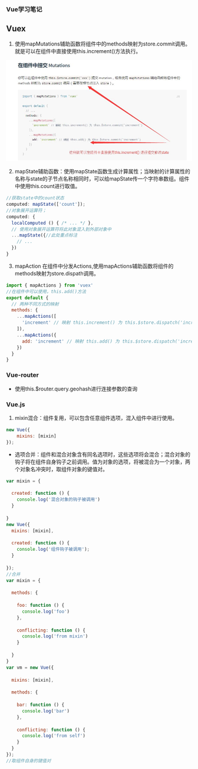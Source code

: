 ### Vue学习笔记

## Vuex

1. 使用mapMutations辅助函数将组件中的methods映射为store.commit调用。就是可以在组件中直接使用this.increment()方法执行。

  <img src="./images/mutation.jpg"  />

2. mapState辅助函数：使用mapState函数生成计算属性；当映射的计算属性的名称与state的子节点名称相同时，可以给mapState传一个字符串数组。组件中使用this.count进行取值。

````javascript
//获取state中的count状态
computed: mapState(['count']);
//对象展开运算符；
computed: {
  localComputed () { /* ... */ },
  // 使用对象展开运算符将此对象混入到外部对象中
  ...mapState({//此处重点标注
    // ...
  })
}
````

3. mapAction 在组件中分发Actions,使用mapActions辅助函数将组件的methods映射为store.dispath调用。

````javascript
import { mapActions } from 'vuex'
//在组件中可以使用，this.add()方法
export default {
  // 两种不同方式的映射
  methods: {
    ...mapActions([
      'increment' // 映射 this.increment() 为 this.$store.dispatch('increment')
    ]),
    ...mapActions({
      add: 'increment' // 映射 this.add() 为 this.$store.dispatch('increment')
    })
  }
}
````


### Vue-router

* 使用this.$router.query.geohash进行连接参数的查询

### Vue.js

1. mixin混合：组件复用，可以包含任意组件选项，混入组件中进行使用。

````javascript
new Vue({
    mixins: [mixin]
});
````

  * 选项合并：组件和混合对象含有同名选项时，这些选项将会混合；混合对象的钩子将在组件自身钩子之前调用。值为对象的选项，将被混合为一个对象，两个对象名冲突时，取组件对象的键值对。

````javascript
var mixin = {

  created: function () {
    console.log('混合对象的钩子被调用')
  }

}
new Vue({
  mixins: [mixin],

  created: function () {
    console.log('组件钩子被调用');
  }

});
//合并
var mixin = {

  methods: {

    foo: function () {
      console.log('foo')
    },

    conflicting: function () {
      console.log('from mixin')
    }

  }
}
var vm = new Vue({

  mixins: [mixin],

  methods: {

    bar: function () {
      console.log('bar')
    },

    conflicting: function () {
      console.log('from self')
    }
  }
});
//取组件自身的键值对
````